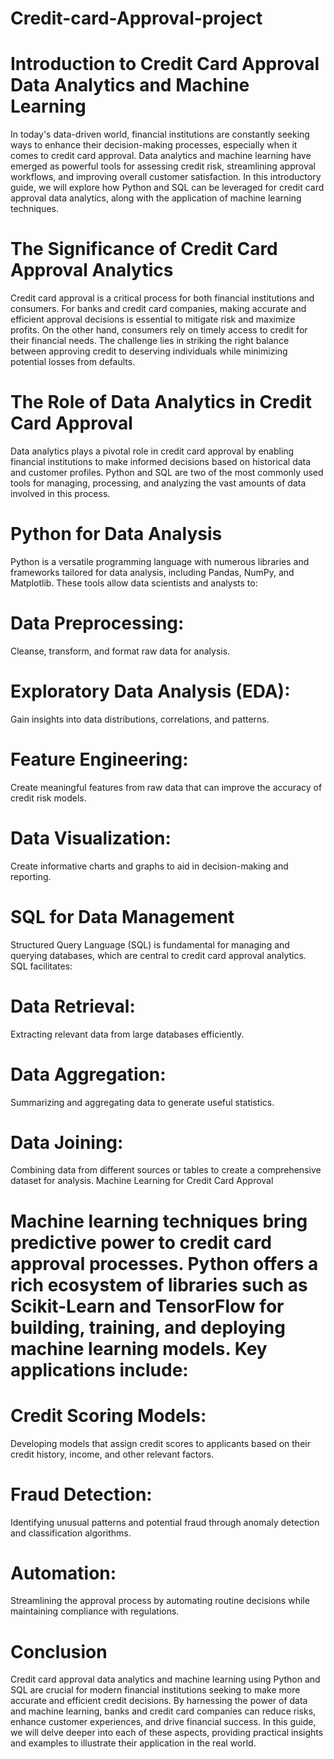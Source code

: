 # Credit-card-Approval-project 
# Introduction to Credit Card Approval Data Analytics and Machine Learning

In today's data-driven world, financial institutions are constantly seeking ways to enhance their decision-making processes, especially when it comes to credit card approval. Data analytics and machine learning have emerged as powerful tools for assessing credit risk, streamlining approval workflows, and improving overall customer satisfaction. In this introductory guide, we will explore how Python and SQL can be leveraged for credit card approval data analytics, along with the application of machine learning techniques.

# The Significance of Credit Card Approval Analytics

Credit card approval is a critical process for both financial institutions and consumers. For banks and credit card companies, making accurate and efficient approval decisions is essential to mitigate risk and maximize profits. On the other hand, consumers rely on timely access to credit for their financial needs. The challenge lies in striking the right balance between approving credit to deserving individuals while minimizing potential losses from defaults.

# The Role of Data Analytics in Credit Card Approval

Data analytics plays a pivotal role in credit card approval by enabling financial institutions to make informed decisions based on historical data and customer profiles. Python and SQL are two of the most commonly used tools for managing, processing, and analyzing the vast amounts of data involved in this process.

# Python for Data Analysis

Python is a versatile programming language with numerous libraries and frameworks tailored for data analysis, including Pandas, NumPy, and Matplotlib. These tools allow data scientists and analysts to:

# Data Preprocessing: 
Cleanse, transform, and format raw data for analysis.
# Exploratory Data Analysis (EDA): 
Gain insights into data distributions, correlations, and patterns.
# Feature Engineering: 
Create meaningful features from raw data that can improve the accuracy of credit risk models.
# Data Visualization: 
Create informative charts and graphs to aid in decision-making and reporting.
# SQL for Data Management

Structured Query Language (SQL) is fundamental for managing and querying databases, which are central to credit card approval analytics. SQL facilitates:

# Data Retrieval: 
Extracting relevant data from large databases efficiently.
# Data Aggregation: 
Summarizing and aggregating data to generate useful statistics.
# Data Joining: 
Combining data from different sources or tables to create a comprehensive dataset for analysis.
Machine Learning for Credit Card Approval

# Machine learning techniques bring predictive power to credit card approval processes. Python offers a rich ecosystem of libraries such as Scikit-Learn and TensorFlow for building, training, and deploying machine learning models. Key applications include:

# Credit Scoring Models: 
Developing models that assign credit scores to applicants based on their credit history, income, and other relevant factors.
# Fraud Detection: 
Identifying unusual patterns and potential fraud through anomaly detection and classification algorithms.
# Automation: 
Streamlining the approval process by automating routine decisions while maintaining compliance with regulations.
# Conclusion

Credit card approval data analytics and machine learning using Python and SQL are crucial for modern financial institutions seeking to make more accurate and efficient credit decisions. By harnessing the power of data and machine learning, banks and credit card companies can reduce risks, enhance customer experiences, and drive financial success. In this guide, we will delve deeper into each of these aspects, providing practical insights and examples to illustrate their application in the real world.





